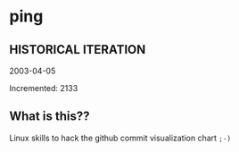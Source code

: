 # ping

## HISTORICAL ITERATION
2003-04-05

Incremented: 2133

## What is this?? 
Linux skills to hack the github commit visualization chart `;-)`
